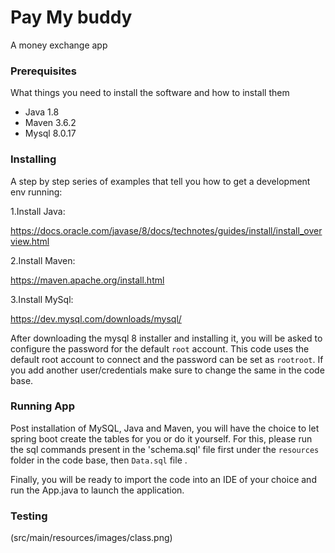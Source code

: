 # Pay My buddy
A money exchange app

### Prerequisites

What things you need to install the software and how to install them

- Java 1.8
- Maven 3.6.2
- Mysql 8.0.17

### Installing

A step by step series of examples that tell you how to get a development env running:

1.Install Java:

https://docs.oracle.com/javase/8/docs/technotes/guides/install/install_overview.html

2.Install Maven:

https://maven.apache.org/install.html

3.Install MySql:

https://dev.mysql.com/downloads/mysql/

After downloading the mysql 8 installer and installing it, you will be asked to configure the password for the default `root` account.
This code uses the default root account to connect and the password can be set as `rootroot`. If you add another user/credentials make sure to change the same in the code base.

### Running App

Post installation of MySQL, Java and Maven, you will have the choice to let spring boot create the tables for you or do it yourself.
For this, please run the sql commands present in the 'schema.sql' file first under the `resources` folder in the code base, then `Data.sql` file .

Finally, you will be ready to import the code into an IDE of your choice and run the App.java to launch the application.

### Testing

(src/main/resources/images/class.png)

